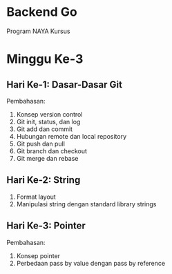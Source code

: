 # Backend Go
Program NAYA Kursus

# Minggu Ke-3
## Hari Ke-1: Dasar-Dasar Git
Pembahasan:
1. Konsep version control
2. Git init, status, dan log
3. Git add dan commit
4. Hubungan remote dan local repository
5. Git push dan pull
6. Git branch dan checkout
7. Git merge dan rebase

## Hari Ke-2: String
1. Format layout
2. Manipulasi string dengan standard library strings

## Hari Ke-3: Pointer
Pembahasan:
1. Konsep pointer
2. Perbedaan pass by value dengan pass by reference
